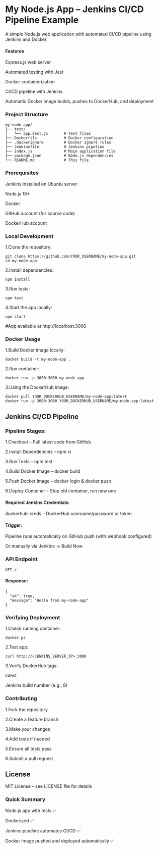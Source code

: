 # My Node.js App – Jenkins CI/CD Pipeline Example

A simple Node.js web application with automated CI/CD pipeline using Jenkins and Docker.

#### Features

Express.js web server

Automated testing with Jest

Docker containerization

CI/CD pipeline with Jenkins

Automatic Docker image builds, pushes to DockerHub, and deployment

### Project Structure
```
my-node-app/
├── test/
│   └── app.test.js       # Test files
├── Dockerfile            # Docker configuration
├── .dockerignore         # Docker ignore rules
├── Jenkinsfile           # Jenkins pipeline
├── index.js              # Main application file
├── package.json          # Node.js dependencies
└── README.md             # This file
```
### Prerequisites

Jenkins installed on Ubuntu server

Node.js 18+

Docker

GitHub account (for source code)

DockerHub account

### Local Development

1.Clone the repository:
```
git clone https://github.com/YOUR_USERNAME/my-node-app.git
cd my-node-app
```

2.Install dependencies:
```
npm install
```

3.Run tests:
```
npm test
```

4.Start the app locally:
```
npm start
```
#App available at http://localhost:3000

### Docker Usage

1.Build Docker image locally:
```
docker build -t my-node-app .
```

2.Run container:
```
docker run -p 3000:3000 my-node-app
```

3.Using the DockerHub image:
```
docker pull YOUR_DOCKERHUB_USERNAME/my-node-app:latest
docker run -p 3000:3000 YOUR_DOCKERHUB_USERNAME/my-node-app:latest
```
## Jenkins CI/CD Pipeline

### Pipeline Stages:

1.Checkout – Pull latest code from GitHub

2.Install Dependencies – npm ci

3.Run Tests – npm test

4.Build Docker Image – docker build

5.Push Docker Image – docker login & docker push

6.Deploy Container – Stop old container, run new one

#### Required Jenkins Credentials:

dockerhub-creds – DockerHub username/password or token

#### Trigger:

Pipeline runs automatically on GitHub push (with webhook configured)

Or manually via Jenkins → Build Now

### API Endpoint
```
GET /
```

#### Response:
```
{
  "ok": true,
  "message": "Hello from my-node-app"
}
```
### Verifying Deployment

1.Check running container:
```
docker ps
```

2.Test app:
```
curl http://<JENKINS_SERVER_IP>:3000
```

3.Verify DockerHub tags:

latest

Jenkins build number (e.g., 8)

### Contributing

1.Fork the repository

2.Create a feature branch

3.Make your changes

4.Add tests if needed

5.Ensure all tests pass

6.Submit a pull request

## License

MIT License – see LICENSE file for details

### Quick Summary

Node.js app with tests ✅

Dockerized ✅

Jenkins pipeline automates CI/CD ✅

Docker image pushed and deployed automatically ✅
